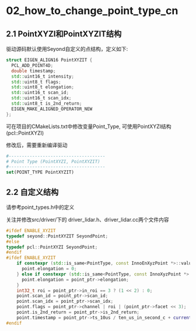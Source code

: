 # 02_how_to_change_point_type_cn

## 2.1 PointXYZI和PointXYZIT结构

驱动源码默认使用Seyond自定义的点结构，定义如下:

```c++
struct EIGEN_ALIGN16 PointXYZIT {
  PCL_ADD_POINT4D;
  double timestamp;
  std::uint16_t intensity;
  std::uint8_t flags;
  std::uint8_t elongation;
  std::uint16_t scan_id;
  std::uint16_t scan_idx;
  std::uint8_t is_2nd_return;
  EIGEN_MAKE_ALIGNED_OPERATOR_NEW
};
```

可在项目的CMakeLists.txt中修改变量Point_Type, 可使用PointXYZI结构(pcl::PointXYZI)

修改后，需要重新编译驱动

```cmake
#-------------------------------------
# Point Type (PointXYZI, PointXYZIT)
#-------------------------------------
set(POINT_TYPE PointXYZIT)
```

## 2.2 自定义结构

请参考point_types.h中的定义

关注并修改src/driver/下的 driver_lidar.h、driver_lidar.cc两个文件内容

```c++
#ifdef ENABLE_XYZIT
typedef seyond::PointXYZIT SeyondPoint;
#else
typedef pcl::PointXYZI SeyondPoint;
#endif
#ifdef ENABLE_XYZIT
    if constexpr (std::is_same<PointType, const InnoEnXyzPoint *>::value) {
      point.elongation = 0;
    } else if constexpr (std::is_same<PointType, const InnoXyzPoint *>::value) {
      point.elongation = point_ptr->elongation;
    }
    int32_t roi = point_ptr->in_roi == 3 ? (1 << 2) : 0;
    point.scan_id = point_ptr->scan_id;
    point.scan_idx = point_ptr->scan_idx;
    point.flags = point_ptr->channel | roi | (point_ptr->facet << 3);
    point.is_2nd_return = point_ptr->is_2nd_return;
    point.timestamp = point_ptr->ts_10us / ten_us_in_second_c + current_ts_start_;
#endif
```
